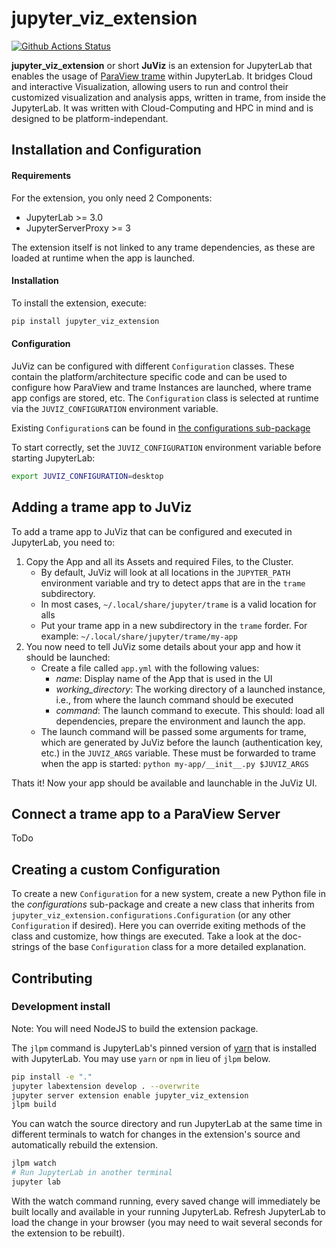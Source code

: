 # jupyter_viz_extension

[![Github Actions Status](https://github.com/jwindgassen/jupyter_viz_extension/workflows/Build/badge.svg)](https://github.com/jwindgassen/jupyter_viz_extension/actions/workflows/build.yml)

**jupyter_viz_extension** or short **JuViz** is an extension for JupyterLab that enables the usage of [ParaView trame](https://kitware.github.io/trame/)
within JupyterLab. It bridges Cloud and interactive Visualization, allowing users to run and control their customized
visualization and analysis apps, written in trame, from inside the JupyterLab.
It was written with Cloud-Computing and HPC in mind and is designed to be platform-independant.


## Installation and Configuration

#### Requirements
For the extension, you only need 2 Components:
- JupyterLab >= 3.0
- JupyterServerProxy >= 3

The extension itself is not linked to any trame dependencies, as these are loaded at runtime when the app is launched.

#### Installation
To install the extension, execute:

```bash
pip install jupyter_viz_extension
```

#### Configuration
JuViz can be configured with different `Configuration` classes. These contain the platform/architecture specific code
and can be used to configure how ParaView and trame Instances are launched, where trame app configs are stored, etc.
The `Configuration` class is selected at runtime via the `JUVIZ_CONFIGURATION` environment variable.

Existing `Configuration`s can be found in [the configurations sub-package](./jupyter_viz_extension/configurations)

To start correctly, set the `JUVIZ_CONFIGURATION` environment variable before starting JupyterLab:

```bash
export JUVIZ_CONFIGURATION=desktop
```

## Adding a trame app to JuViz
To add a trame app to JuViz that can be configured and executed in JupyterLab, you need to:

1) Copy the App and all its Assets and required Files, to the Cluster.
    - By default, JuViz will look at all locations in the `JUPYTER_PATH` environment variable and try to detect apps that are in the `trame` subdirectory.
    - In most cases, `~/.local/share/jupyter/trame` is a valid location for alls
    - Put your trame app in a new subdirectory in the `trame` forder. For example: `~/.local/share/jupyter/trame/my-app`
2) You now need to tell JuViz some details about your app and how it should be launched:
   - Create a file called `app.yml` with the following values:
     - *name*: Display name of the App that is used in the UI
     - *working_directory*: The working directory of a launched instance, i.e., from where the launch command should be executed
     - *command*: The launch command to execute. This should: load all dependencies, prepare the environment and launch the app.
   - The launch command will be passed some arguments for trame, which are generated by JuViz before the launch (authentication key, etc.)
     in the `JUVIZ_ARGS` variable. These must be forwarded to trame when the app is started: `python my-app/__init__.py $JUVIZ_ARGS`

Thats it! Now your app should be available and launchable in the JuViz UI.

## Connect a trame app to a ParaView Server
ToDo


## Creating a custom Configuration
To create a new `Configuration` for a new system, create a new Python file in the *configurations* sub-package and 
create a new class that inherits from `jupyter_viz_extension.configurations.Configuration` (or any other `Configuration` if desired).
Here you can override exiting methods of the class and customize, how things are executed. Take a look at the doc-strings
of the base `Configuration` class for a more detailed explanation.


## Contributing

### Development install

Note: You will need NodeJS to build the extension package.

The `jlpm` command is JupyterLab's pinned version of [yarn](https://yarnpkg.com/) that is installed with JupyterLab. You may use `yarn` or `npm` in lieu of `jlpm` below.

```bash
pip install -e "."
jupyter labextension develop . --overwrite
jupyter server extension enable jupyter_viz_extension
jlpm build
```

You can watch the source directory and run JupyterLab at the same time in different terminals to watch for changes in the extension's source and automatically rebuild the extension.

```bash
jlpm watch
# Run JupyterLab in another terminal
jupyter lab
```

With the watch command running, every saved change will immediately be built locally and available in your running JupyterLab. Refresh JupyterLab to load the change in your browser (you may need to wait several seconds for the extension to be rebuilt).
